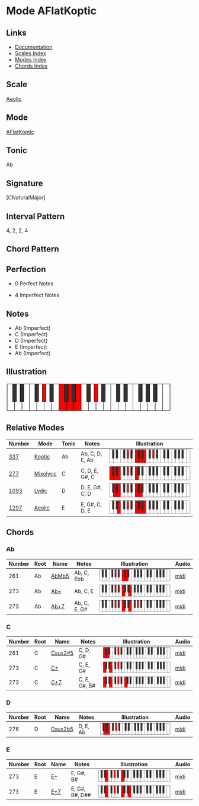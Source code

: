 # Mode AFlatKoptic

## Links

- [Documentation](index.md)
- [Scales Index](Scales.md)
- [Modes Index](Modes.md)
- [Chords Index](Chords.md)

## Scale

[Aeolic](ScaleAeolic.md)

## Mode

[AFlatKoptic](ModeAFlatKoptic.md)

## Tonic

Ab

## Signature

[CNaturalMajor]

## Interval Pattern

4, 2, 2, 4

## Chord Pattern



## Perfection

 - 0 Perfect Notes

 - 4 Imperfect Notes

## Notes

- Ab (Imperfect)
- C (Imperfect)
- D (Imperfect)
- E (Imperfect)
- Ab (Imperfect)

## Illustration

![AFlatKoptic](ModeAFlatKoptic.png)

## Relative Modes

| Number | Mode | Tonic | Notes | Illustration |
|--------|------|-------|-------|--------------|
| [337](https://ianring.com/musictheory/scales/337) | [Koptic](ModeKoptic.md) | Ab | Ab, C, D, E, Ab | ![AFlatKoptic](ModeAFlatKoptic.png) |
| [277](https://ianring.com/musictheory/scales/277) | [Mixolyric](ModeMixolyric.md) | C | C, D, E, G#, C | ![CNaturalMixolyric](ModeCNaturalMixolyric.png) |
| [1093](https://ianring.com/musictheory/scales/1093) | [Lydic](ModeLydic.md) | D | D, E, G#, C, D | ![DNaturalLydic](ModeDNaturalLydic.png) |
| [1297](https://ianring.com/musictheory/scales/1297) | [Aeolic](ModeAeolic.md) | E | E, G#, C, D, E | ![ENaturalAeolic](ModeENaturalAeolic.png) |

## Chords

### Ab

| Number | Root | Name | Notes | Illustration | Audio |
|--------|------|------|-------|--------------|-------|
| 261 | Ab | [AbMb5](ChordAFlatMajorFlatFifth.md) | Ab, C, Ebb | ![AbMb5](ChordAFlatMajorFlatFifthRootPosition.png) | [midi](ChordAFlatMajorFlatFifthRootPosition.mid) |
| 273 | Ab | [Ab+](ChordAFlatAugmented.md) | Ab, C, E | ![Ab+](ChordAFlatAugmentedRootPosition.png) | [midi](ChordAFlatAugmentedRootPosition.mid) |
| 273 | Ab | [Ab+7](ChordAFlatAugmentedAugmentedSeventh.md) | Ab, C, E, G# | ![Ab+7](ChordAFlatAugmentedAugmentedSeventhRootPosition.png) | [midi](ChordAFlatAugmentedAugmentedSeventhRootPosition.mid) |

### C

| Number | Root | Name | Notes | Illustration | Audio |
|--------|------|------|-------|--------------|-------|
| 261 | C | [Csus2#5](ChordCNaturalSuspendedSecondSharpFifth.md) | C, D, G# | ![Csus2#5](ChordCNaturalSuspendedSecondSharpFifthRootPosition.png) | [midi](ChordCNaturalSuspendedSecondSharpFifthRootPosition.mid) |
| 273 | C | [C+](ChordCNaturalAugmented.md) | C, E, G# | ![C+](ChordCNaturalAugmentedRootPosition.png) | [midi](ChordCNaturalAugmentedRootPosition.mid) |
| 273 | C | [C+7](ChordCNaturalAugmentedAugmentedSeventh.md) | C, E, G#, B# | ![C+7](ChordCNaturalAugmentedAugmentedSeventhRootPosition.png) | [midi](ChordCNaturalAugmentedAugmentedSeventhRootPosition.mid) |

### D

| Number | Root | Name | Notes | Illustration | Audio |
|--------|------|------|-------|--------------|-------|
| 276 | D | [Dsus2b5](ChordDNaturalSuspendedSecondFlatFifth.md) | D, E, Ab | ![Dsus2b5](ChordDNaturalSuspendedSecondFlatFifthRootPosition.png) | [midi](ChordDNaturalSuspendedSecondFlatFifthRootPosition.mid) |

### E

| Number | Root | Name | Notes | Illustration | Audio |
|--------|------|------|-------|--------------|-------|
| 273 | E | [E+](ChordENaturalAugmented.md) | E, G#, B# | ![E+](ChordENaturalAugmentedRootPosition.png) | [midi](ChordENaturalAugmentedRootPosition.mid) |
| 273 | E | [E+7](ChordENaturalAugmentedAugmentedSeventh.md) | E, G#, B#, D## | ![E+7](ChordENaturalAugmentedAugmentedSeventhRootPosition.png) | [midi](ChordENaturalAugmentedAugmentedSeventhRootPosition.mid) |

